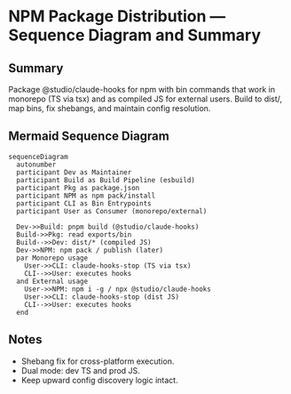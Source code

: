 # NPM Package Distribution — Sequence Diagram and Summary

## Summary

Package @studio/claude-hooks for npm with bin commands that work in monorepo (TS via tsx) and as compiled JS for external users. Build to dist/, map bins, fix shebangs, and maintain config resolution.

## Mermaid Sequence Diagram

```mermaid
sequenceDiagram
  autonumber
  participant Dev as Maintainer
  participant Build as Build Pipeline (esbuild)
  participant Pkg as package.json
  participant NPM as npm pack/install
  participant CLI as Bin Entrypoints
  participant User as Consumer (monorepo/external)

  Dev->>Build: pnpm build (@studio/claude-hooks)
  Build->>Pkg: read exports/bin
  Build-->>Dev: dist/* (compiled JS)
  Dev->>NPM: npm pack / publish (later)
  par Monorepo usage
    User->>CLI: claude-hooks-stop (TS via tsx)
    CLI-->>User: executes hooks
  and External usage
    User->>NPM: npm i -g / npx @studio/claude-hooks
    User->>CLI: claude-hooks-stop (dist JS)
    CLI-->>User: executes hooks
  end
```

## Notes

- Shebang fix for cross-platform execution.
- Dual mode: dev TS and prod JS.
- Keep upward config discovery logic intact.
